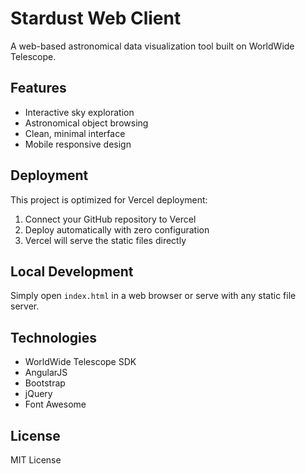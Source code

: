 # Stardust Web Client

A web-based astronomical data visualization tool built on WorldWide Telescope.

## Features

- Interactive sky exploration
- Astronomical object browsing
- Clean, minimal interface
- Mobile responsive design

## Deployment

This project is optimized for Vercel deployment:

1. Connect your GitHub repository to Vercel
2. Deploy automatically with zero configuration
3. Vercel will serve the static files directly

## Local Development

Simply open `index.html` in a web browser or serve with any static file server.

## Technologies

- WorldWide Telescope SDK
- AngularJS
- Bootstrap
- jQuery
- Font Awesome

## License

MIT License